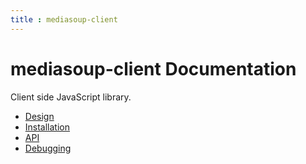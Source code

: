 ```yaml
---
title : mediasoup-client
---
```



# mediasoup-client Documentation

Client side JavaScript library.

* [Design](/documentation/v3/mediasoup-client/design/)
* [Installation](/documentation/v3/mediasoup-client/installation/)
* [API](/documentation/v3/mediasoup-client/api/)
* [Debugging](/documentation/v3/mediasoup-client/debugging/)
